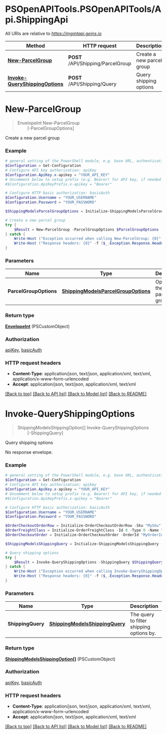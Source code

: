 # PSOpenAPITools.PSOpenAPITools/Api.ShippingApi

All URIs are relative to *https://mgmtapi.geins.io*

Method | HTTP request | Description
------------- | ------------- | -------------
[**New-ParcelGroup**](ShippingApi.md#New-ParcelGroup) | **POST** /API/Shipping/ParcelGroup | Create a new parcel group
[**Invoke-QueryShippingOptions**](ShippingApi.md#Invoke-QueryShippingOptions) | **POST** /API/Shipping/Query | Query shipping options


<a name="New-ParcelGroup"></a>
# **New-ParcelGroup**
> EnvelopeInt New-ParcelGroup<br>
> &nbsp;&nbsp;&nbsp;&nbsp;&nbsp;&nbsp;&nbsp;&nbsp;[-ParcelGroupOptions] <PSCustomObject><br>

Create a new parcel group

### Example
```powershell
# general setting of the PowerShell module, e.g. base URL, authentication, etc
$Configuration = Get-Configuration
# Configure API key authorization: apiKey
$Configuration.ApiKey.x-apikey = "YOUR_API_KEY"
# Uncomment below to setup prefix (e.g. Bearer) for API key, if needed
#$Configuration.ApiKeyPrefix.x-apikey = "Bearer"

# Configure HTTP basic authorization: basicAuth
$Configuration.Username = "YOUR_USERNAME"
$Configuration.Password = "YOUR_PASSWORD"

$ShippingModelsParcelGroupOptions = Initialize-ShippingModelsParcelGroupOptions -OrderIds 0 -MarkAsDelivered $false -SignalCapturesCreated $false # ShippingModelsParcelGroupOptions | Options for the new parcel group.

# Create a new parcel group
try {
    $Result = New-ParcelGroup -ParcelGroupOptions $ParcelGroupOptions
} catch {
    Write-Host ("Exception occurred when calling New-ParcelGroup: {0}" -f ($_.ErrorDetails | ConvertFrom-Json))
    Write-Host ("Response headers: {0}" -f ($_.Exception.Response.Headers | ConvertTo-Json))
}
```

### Parameters

Name | Type | Description  | Notes
------------- | ------------- | ------------- | -------------
 **ParcelGroupOptions** | [**ShippingModelsParcelGroupOptions**](ShippingModelsParcelGroupOptions.md)| Options for the new parcel group. | 

### Return type

[**EnvelopeInt**](EnvelopeInt.md) (PSCustomObject)

### Authorization

[apiKey](../README.md#apiKey), [basicAuth](../README.md#basicAuth)

### HTTP request headers

 - **Content-Type**: application/json, text/json, application/xml, text/xml, application/x-www-form-urlencoded
 - **Accept**: application/json, text/json, application/xml, text/xml

[[Back to top]](#) [[Back to API list]](../README.md#documentation-for-api-endpoints) [[Back to Model list]](../README.md#documentation-for-models) [[Back to README]](../README.md)

<a name="Invoke-QueryShippingOptions"></a>
# **Invoke-QueryShippingOptions**
> ShippingModelsShippingOption[] Invoke-QueryShippingOptions<br>
> &nbsp;&nbsp;&nbsp;&nbsp;&nbsp;&nbsp;&nbsp;&nbsp;[-ShippingQuery] <PSCustomObject><br>

Query shipping options

No response envelope.

### Example
```powershell
# general setting of the PowerShell module, e.g. base URL, authentication, etc
$Configuration = Get-Configuration
# Configure API key authorization: apiKey
$Configuration.ApiKey.x-apikey = "YOUR_API_KEY"
# Uncomment below to setup prefix (e.g. Bearer) for API key, if needed
#$Configuration.ApiKeyPrefix.x-apikey = "Bearer"

# Configure HTTP basic authorization: basicAuth
$Configuration.Username = "YOUR_USERNAME"
$Configuration.Password = "YOUR_PASSWORD"

$OrderCheckoutOrderRow = Initialize-OrderCheckoutOrderRow -Sku "MySku" -ProductId 0 -ExternalId "MyExternalId" -DiscountRate 0 -CartRowId 0 -ProductContainerBuildId 0 -Message "MyMessage" -ArticleNumber "MyArticleNumber" -Gtin "MyGtin" -Brand "MyBrand" -Categories "MyCategories" -Name "MyName" -Variant "MyVariant" -Quantity 0 -PriceIncVat 0 -PriceExVat 0 -ExpectedTotalPriceIncVat 0 -DiscountIncVat 0 -DiscountExVat 0 -ExpectedTotalDiscountIncVat 0 -ProductUrl "MyProductUrl" -ImageUrl "MyImageUrl" -Weight 0 -Height 0 -Width 0 -Length 0 -CampaignIds "MyCampaignIds" -CampaignGroupData "MyCampaignGroupData" -CampaignNames "MyCampaignNames" -ProductPriceCampaignId 0 -ProductPriceListId 0
$OrderFreightClass = Initialize-OrderFreightClass -Id 0 -Type 0 -Name "MyName" -TypeAsEnum "0"
$OrderCheckoutOrder = Initialize-OrderCheckoutOrder -OrderId "MyOrderId" -ExternalOrderId "MyExternalOrderId" -CartId "MyCartId" -SessionId "MySessionId" -SiteId 0 -Currency "MyCurrency" -Status "MyStatus" -IpAddress "MyIpAddress" -Message "MyMessage" -InternalMessage "MyInternalMessage" -Locale "MyLocale" -Rows $OrderCheckoutOrderRow -CampaignId 0 -CampaignCode "MyCampaignCode" -CampaignName "MyCampaignName" -CampaignIds "MyCampaignIds" -CampaignNames "MyCampaignNames" -CustomerId 0 -CustomerTypeId 0 -Gender "0" -DateOfBirth (Get-Date) -PersonalId "MyPersonalId" -UserAgent "MyUserAgent" -MetaData @{ key_example = "MyInner" } -PaymentId 0 -TransactionId "MyTransactionId" -SecondaryTransactionId "MySecondaryTransactionId" -Country "MyCountry" -Company "MyCompany" -OrganizationNumber "MyOrganizationNumber" -FirstName "MyFirstName" -LastName "MyLastName" -Email "MyEmail" -Address1 "MyAddress1" -Address2 "MyAddress2" -Zip "MyZip" -City "MyCity" -Region "MyRegion" -Phone "MyPhone" -MobilePhone "MyMobilePhone" -CareOf "MyCareOf" -ShippingId 0 -ShippingCountry "MyShippingCountry" -ShippingCompany "MyShippingCompany" -ShippingOrganizationNumber "MyShippingOrganizationNumber" -ShippingFirstName "MyShippingFirstName" -ShippingLastName "MyShippingLastName" -ShippingEmail "MyShippingEmail" -ShippingAddress1 "MyShippingAddress1" -ShippingAddress2 "MyShippingAddress2" -ShippingZip "MyShippingZip" -ShippingCity "MyShippingCity" -ShippingRegion "MyShippingRegion" -ShippingPhone "MyShippingPhone" -ShippingMobilePhone "MyShippingMobilePhone" -ShippingCareOf "MyShippingCareOf" -PickupPoint "MyPickupPoint" -DesiredDeliveryDate (Get-Date) -FreightClass $OrderFreightClass -Sum 0 -ExpectedSum 0 -OrderValueIncVat 0 -OrderValueExVat 0 -ItemValueIncVat 0 -ItemValueExVat 0 -DiscountIncVat 0 -DiscountExVat 0 -PercentDiscount 0 -Balance 0 -ShippingFeeIncVat 0 -ShippingFeeExVat 0 -PaymentFeeIncVat 0 -PaymentFeeExVat 0

$ShippingModelsShippingQuery = Initialize-ShippingModelsShippingQuery -SiteId 0 -CountryId 0 -ShippingId 0 -DeliveryOptionId "00000000-0000-0000-0000-000000000000" -Order $OrderCheckoutOrder -MinimumFreeShippingLimit 0 # ShippingModelsShippingQuery | The query to filter shipping options by.

# Query shipping options
try {
    $Result = Invoke-QueryShippingOptions -ShippingQuery $ShippingQuery
} catch {
    Write-Host ("Exception occurred when calling Invoke-QueryShippingOptions: {0}" -f ($_.ErrorDetails | ConvertFrom-Json))
    Write-Host ("Response headers: {0}" -f ($_.Exception.Response.Headers | ConvertTo-Json))
}
```

### Parameters

Name | Type | Description  | Notes
------------- | ------------- | ------------- | -------------
 **ShippingQuery** | [**ShippingModelsShippingQuery**](ShippingModelsShippingQuery.md)| The query to filter shipping options by. | 

### Return type

[**ShippingModelsShippingOption[]**](ShippingModelsShippingOption.md) (PSCustomObject)

### Authorization

[apiKey](../README.md#apiKey), [basicAuth](../README.md#basicAuth)

### HTTP request headers

 - **Content-Type**: application/json, text/json, application/xml, text/xml, application/x-www-form-urlencoded
 - **Accept**: application/json, text/json, application/xml, text/xml

[[Back to top]](#) [[Back to API list]](../README.md#documentation-for-api-endpoints) [[Back to Model list]](../README.md#documentation-for-models) [[Back to README]](../README.md)

